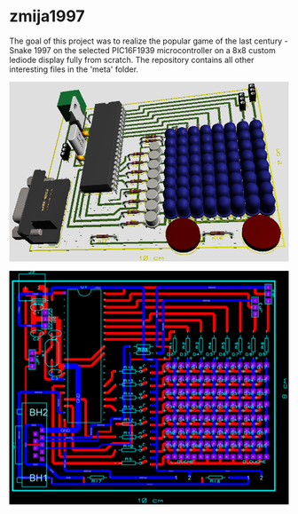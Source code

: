 # zmija1997
The goal of this project was to realize the popular game of the last century - Snake 1997
on the selected PIC16F1939 microcontroller on a 8x8 custom lediode display fully from scratch.
The repository contains all other interesting files in the 'meta' folder.

![3d-prikaz](meta/3d.png)

![dvoslojni-prikaz](meta/dvaslojaprikaz.png)
